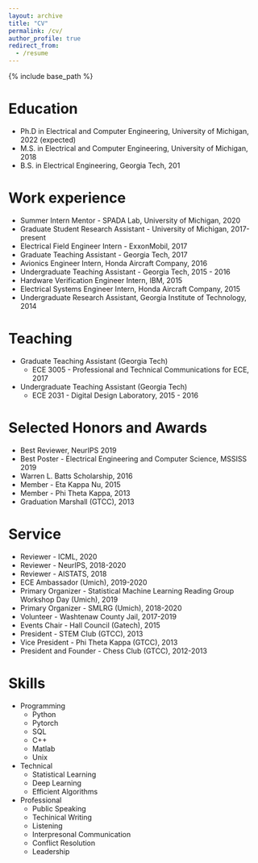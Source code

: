 ```yaml
---
layout: archive
title: "CV"
permalink: /cv/
author_profile: true
redirect_from:
  - /resume
---
```


{% include base_path %}

Education
======
* Ph.D in Electrical and Computer Engineering, University of Michigan, 2022 (expected) 
* M.S. in Electrical and Computer Engineering, University of Michigan, 2018
* B.S. in Electrical Engineering, Georgia Tech, 201

Work experience
======
* Summer Intern Mentor - SPADA Lab, University of Michigan, 2020
* Graduate Student Research Assistant - University of Michigan, 2017-present
* Electrical Field Engineer Intern - ExxonMobil, 2017
* Graduate Teaching Assistant - Georgia Tech, 2017
* Avionics Engineer Intern, Honda Aircraft Company, 2016
* Undergraduate Teaching Assistant - Georgia Tech, 2015 - 2016
* Hardware Verification Engineer Intern, IBM, 2015
* Electrical Systems Engineer Intern, Honda Aircraft Company, 2015
* Undergraduate Research Assistant, Georgia Institute of Technology, 2014
  
Teaching
======
* Graduate Teaching Assistant (Georgia Tech)
  * ECE 3005 - Professional and Technical Communications for ECE, 2017
* Undergraduate Teaching Assistant (Georgia Tech)
  * ECE 2031 - Digital Design Laboratory, 2015 - 2016
  
Selected Honors and Awards
======
* Best Reviewer, NeurIPS 2019
* Best Poster - Electrical Engineering and Computer Science, MSSISS 2019
* Warren L. Batts Scholarship, 2016
* Member - Eta Kappa Nu, 2015
* Member - Phi Theta Kappa, 2013
* Graduation Marshall (GTCC), 2013

Service
======
* Reviewer - ICML, 2020
* Reviewer - NeurIPS, 2018-2020
* Reviewer - AISTATS, 2018
* ECE Ambassador (Umich), 2019-2020
* Primary Organizer - Statistical Machine Learning Reading Group Workshop Day (Umich), 2019
* Primary Organizer - SMLRG (Umich), 2018-2020
* Volunteer - Washtenaw County Jail, 2017-2019
* Events Chair - Hall Council (Gatech), 2015
* President - STEM Club (GTCC), 2013
* Vice President - Phi Theta Kappa (GTCC), 2013
* President and Founder - Chess Club (GTCC), 2012-2013
 
Skills
======
* Programming
  * Python
  * Pytorch
  * SQL
  * C++
  * Matlab
  * Unix
* Technical
  * Statistical Learning
  * Deep Learning
  * Efficient Algorithms
* Professional
  * Public Speaking
  * Techinical Writing
  * Listening
  * Interpresonal Communication
  * Conflict Resolution
  * Leadership
